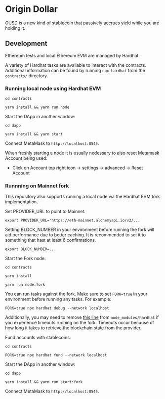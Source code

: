 # Origin Dollar

OUSD is a new kind of stablecoin that passively accrues yield while you are holding it.

## Development

Ethereum tests and local Ethereum EVM are managed by Hardhat.

A variety of Hardhat tasks are available to interact with the contracts. Additional information can be found by running `npx hardhat` from the `contracts/` directory.


### Running local node using Hardhat EVM

`cd contracts`

`yarn install && yarn run node`

Start the DApp in another window:

`cd dapp`

`yarn install && yarn start`

Connect MetaMask to `http://localhost:8545`.

When freshly starting a node it is usually nedessary to also reset Metamask Account being used:
- Click on Account top right icon -> settings -> advanced -> Reset Account

### Runnning on Mainnet fork

This repository also supports running a local node via the Hardhat EVM fork implementation.

Set PROVIDER_URL to point to Mainnet.

`export PROVIDER_URL="https://eth-mainnet.alchemyapi.io/v2/...`

Setting BLOCK_NUMBER in your environment before running the fork will aid performance due to better caching. It is recommended to set it to something that hast at least 6 confirmations.

`export BLOCK_NUMBER=...`

Start the Fork node:

`cd contracts`

`yarn install`

`yarn run node:fork`

You can run tasks against the fork. Make sure to set `FORK=true` in your environment before running any tasks. For example:

`FORK=true npx hardhat debug --network localhost`

Additionally, you may need to remove [this line](https://github.com/nomiclabs/hardhat/blob/fc50a94a688ed5007a429857b808aae76441095c/packages/hardhat-core/src/internal/core/providers/http.ts#L119) from `node_modules/hardhat` if you experience timeouts running on the fork. Timeouts occur because of how long it takes to retrieve the blockchain state from the provider.

Fund accounts with stablecoins:

`cd contracts`

`FORK=true npx hardhat fund --network localhost`

Start the DApp in another window:

`cd dapp`

`yarn install && yarn run start:fork`

Connect MetaMask to `http://localhost:8545`.

